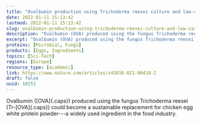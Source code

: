 ```yaml
---
title: "Ovalbumin production using Trichoderma reesei culture and low-carbon energy could mitigate the environmental impacts of chicken-egg-derived ovalbumin"
date: 2022-01-11 15:13:42
lastmod: 2022-01-11 15:13:42
slug: ovalbumin-production-using-trichoderma-reesei-culture-and-low-carbon-energy-could-mitigate
description: "Ovalbumin (OVA) produced using the fungus Trichoderma reesei (Tr-OVA) could become a sustainable replacement for chicken egg white protein powder—a widely used ingredient in the food&nbsp;industry."
excerpt: "Ovalbumin (OVA) produced using the fungus Trichoderma reesei (Tr-OVA) could become a sustainable replacement for chicken egg white protein powder—a widely used ingredient in the food&nbsp;industry."
proteins: [Microbial, Fungi]
products: [Eggs, Ingredients]
topics: [Sci-Tech]
regions: [Europe]
resource_type: [academic]
link: https://www.nature.com/articles/s43016-021-00418-2
draft: false
uuid: 10253
---
```

Ovalbumin ([OVA]{.caps}) produced using the fungus Trichoderma reesei
(Tr-[OVA]{.caps}) could become a sustainable replacement for chicken egg
white protein powder---a widely used ingredient in the food industry.
